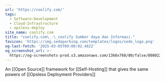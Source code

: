 ```yaml
---
url: 'https://coolify.com/'
tags:
  - Software-Development
  - Cloud-Infrastructure
  - opsless-deploy
site_name: coolify.com
title: "coolify.com\_-\_coolify Sumber daya dan Informasi."
favicon: 'https://img.sedoparking.com/templates/logos/sedo_logo.png'
og-last-fetch: '2025-03-05T09:00:02.462Z'
og_screenshot_url: >-
  https://og-screenshots-prod.s3.amazonaws.com/1366x768/80/false/80802282a5a259c887bad7ef5dfcca3e4b67928333f605a4743178edad6d3ccc.jpeg
---
```

An [[Open Source]] framework for [[Self-Hosting]] that gives the same powers of [[Opsless Deployment Providers]]
